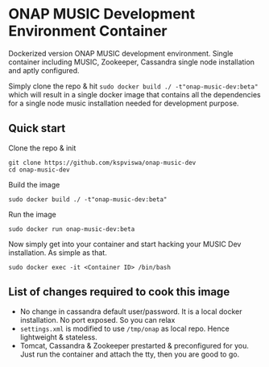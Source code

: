 # ONAP MUSIC Development Environment Container
Dockerized version ONAP MUSIC development environment. Single container including MUSIC, Zookeeper, Cassandra single node installation and aptly configured.

Simply clone the repo & hit `sudo docker build ./ -t"onap-music-dev:beta"` which will result in a single docker image that contains all the dependencies for a single node music installation needed for development purpose.

## Quick start

Clone the repo & init

```
git clone https://github.com/kspviswa/onap-music-dev
cd onap-music-dev
```

Build the image

```
sudo docker build ./ -t"onap-music-dev:beta"
```

Run the image

```
sudo docker run onap-music-dev:beta
```

Now simply get into your container and start hacking your MUSIC Dev installation. As simple as that.

```
sudo docker exec -it <Container ID> /bin/bash
```

## List of changes required to cook this image
* No change in cassandra default user/password. It is a local docker installation. No port exposed. So you can relax
* `settings.xml` is modified to use `/tmp/onap` as local repo. Hence lightweight & stateless.
* Tomcat, Cassandra & Zookeeper prestarted & preconfigured for you. Just run the container and attach the tty, then you are good to go.
